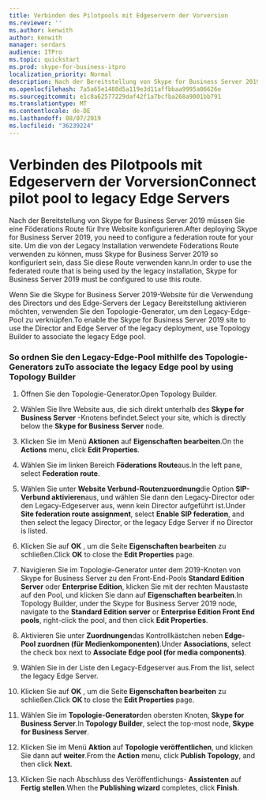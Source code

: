 ```yaml
---
title: Verbinden des Pilotpools mit Edgeservern der Vorversion
ms.reviewer: ''
ms.author: kenwith
author: kenwith
manager: serdars
audience: ITPro
ms.topic: quickstart
ms.prod: skype-for-business-itpro
localization_priority: Normal
description: Nach der Bereitstellung von Skype for Business Server 2019 müssen Sie eine Föderations Route für Ihre Website konfigurieren. Um die von der Legacy Installation verwendete Föderations Route verwenden zu können, muss Skype for Business Server 2019 so konfiguriert sein, dass Sie diese Route verwenden kann.
ms.openlocfilehash: 7a5a65e1488d5a119e3d11affbbaa9995a06626e
ms.sourcegitcommit: e1c8a62577229daf42f1a7bcfba268a9001bb791
ms.translationtype: MT
ms.contentlocale: de-DE
ms.lasthandoff: 08/07/2019
ms.locfileid: "36239224"
---
```

# <a name="connect-pilot-pool-to-legacy-edge-servers"></a><span data-ttu-id="6ab62-104">Verbinden des Pilotpools mit Edgeservern der Vorversion</span><span class="sxs-lookup"><span data-stu-id="6ab62-104">Connect pilot pool to legacy Edge Servers</span></span>

<span data-ttu-id="6ab62-105">Nach der Bereitstellung von Skype for Business Server 2019 müssen Sie eine Föderations Route für Ihre Website konfigurieren.</span><span class="sxs-lookup"><span data-stu-id="6ab62-105">After deploying Skype for Business Server 2019, you need to configure a federation route for your site.</span></span> <span data-ttu-id="6ab62-106">Um die von der Legacy Installation verwendete Föderations Route verwenden zu können, muss Skype for Business Server 2019 so konfiguriert sein, dass Sie diese Route verwenden kann.</span><span class="sxs-lookup"><span data-stu-id="6ab62-106">In order to use the federated route that is being used by the legacy installation, Skype for Business Server 2019 must be configured to use this route.</span></span> 
  
<span data-ttu-id="6ab62-107">Wenn Sie die Skype for Business Server 2019-Website für die Verwendung des Directors und des Edge-Servers der Legacy Bereitstellung aktivieren möchten, verwenden Sie den Topologie-Generator, um den Legacy-Edge-Pool zu verknüpfen.</span><span class="sxs-lookup"><span data-stu-id="6ab62-107">To enable the Skype for Business Server 2019 site to use the Director and Edge Server of the legacy deployment, use Topology Builder to associate the legacy Edge pool.</span></span>
  
### <a name="to-associate-the-legacy-edge-pool-by-using-topology-builder"></a><span data-ttu-id="6ab62-108">So ordnen Sie den Legacy-Edge-Pool mithilfe des Topologie-Generators zu</span><span class="sxs-lookup"><span data-stu-id="6ab62-108">To associate the legacy Edge pool by using Topology Builder</span></span>

1. <span data-ttu-id="6ab62-109">Öffnen Sie den Topologie-Generator.</span><span class="sxs-lookup"><span data-stu-id="6ab62-109">Open Topology Builder.</span></span> 
    
2. <span data-ttu-id="6ab62-110">Wählen Sie Ihre Website aus, die sich direkt unterhalb des **Skype for Business Server** -Knotens befindet.</span><span class="sxs-lookup"><span data-stu-id="6ab62-110">Select your site, which is directly below the **Skype for Business Server** node.</span></span> 
    
3. <span data-ttu-id="6ab62-111">Klicken Sie im Menü **Aktionen** auf **Eigenschaften bearbeiten**.</span><span class="sxs-lookup"><span data-stu-id="6ab62-111">On the **Actions** menu, click **Edit Properties**.</span></span>
    
4. <span data-ttu-id="6ab62-112">Wählen Sie im linken Bereich **Föderations Route**aus.</span><span class="sxs-lookup"><span data-stu-id="6ab62-112">In the left pane, select **Federation route**.</span></span>
    
5. <span data-ttu-id="6ab62-113">Wählen Sie unter **Website Verbund-Routenzuordnung**die Option **SIP-Verbund aktivieren**aus, und wählen Sie dann den Legacy-Director oder den Legacy-Edgeserver aus, wenn kein Director aufgeführt ist.</span><span class="sxs-lookup"><span data-stu-id="6ab62-113">Under **Site federation route assignment**, select **Enable SIP federation**, and then select the legacy Director, or the legacy Edge Server if no Director is listed.</span></span>
  
6. <span data-ttu-id="6ab62-114">Klicken Sie auf **OK** , um die Seite **Eigenschaften bearbeiten** zu schließen.</span><span class="sxs-lookup"><span data-stu-id="6ab62-114">Click **OK** to close the **Edit Properties** page.</span></span> 
    
7. <span data-ttu-id="6ab62-115">Navigieren Sie im Topologie-Generator unter dem 2019-Knoten von Skype for Business Server zu den Front-End-Pools **Standard Edition Server** oder **Enterprise Edition**, klicken Sie mit der rechten Maustaste auf den Pool, und klicken Sie dann auf **Eigenschaften bearbeiten**.</span><span class="sxs-lookup"><span data-stu-id="6ab62-115">In Topology Builder, under the Skype for Business Server 2019 node, navigate to the **Standard Edition server** or **Enterprise Edition Front End pools**, right-click the pool, and then click **Edit Properties**.</span></span>
    
8. <span data-ttu-id="6ab62-116">Aktivieren Sie unter **Zuordnungen**das Kontrollkästchen neben **Edge-Pool zuordnen (für Medienkomponenten)**.</span><span class="sxs-lookup"><span data-stu-id="6ab62-116">Under **Associations**, select the check box next to **Associate Edge pool (for media components)**.</span></span> 
    
9. <span data-ttu-id="6ab62-117">Wählen Sie in der Liste den Legacy-Edgeserver aus.</span><span class="sxs-lookup"><span data-stu-id="6ab62-117">From the list, select the legacy Edge Server.</span></span> 
  
10. <span data-ttu-id="6ab62-118">Klicken Sie auf **OK** , um die Seite **Eigenschaften bearbeiten** zu schließen.</span><span class="sxs-lookup"><span data-stu-id="6ab62-118">Click **OK** to close the **Edit Properties** page.</span></span> 
    
11. <span data-ttu-id="6ab62-119">Wählen Sie im **Topologie-Generator**den obersten Knoten, **Skype for Business Server**.</span><span class="sxs-lookup"><span data-stu-id="6ab62-119">In **Topology Builder**, select the top-most node, **Skype for Business Server**.</span></span>
    
12. <span data-ttu-id="6ab62-120">Klicken Sie im Menü **Aktion** auf **Topologie veröffentlichen**, und klicken Sie dann auf **weiter**.</span><span class="sxs-lookup"><span data-stu-id="6ab62-120">From the **Action** menu, click **Publish Topology**, and then click **Next**.</span></span>
    
13. <span data-ttu-id="6ab62-121">Klicken Sie nach Abschluss des Veröffentlichungs- **Assistenten** auf **Fertig stellen**.</span><span class="sxs-lookup"><span data-stu-id="6ab62-121">When the **Publishing wizard** completes, click **Finish**.</span></span>
    

